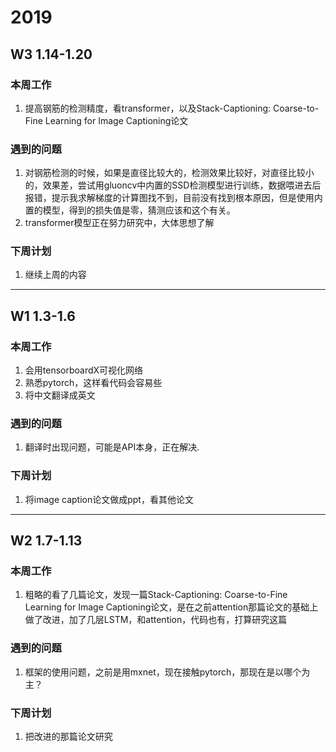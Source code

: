 # 2019

## W3 1.14-1.20

### 本周工作

<ol>
<li>提高钢筋的检测精度，看transformer，以及Stack-Captioning: Coarse-to-Fine Learning for Image Captioning论文</li>
</ol>

### 遇到的问题 

<ol>
<li>对钢筋检测的时候，如果是直径比较大的，检测效果比较好，对直径比较小的，效果差，尝试用gluoncv中内置的SSD检测模型进行训练，数据喂进去后报错，提示我求解梯度的计算图找不到，目前没有找到根本原因，但是使用内置的模型，得到的损失值是零，猜测应该和这个有关。</li>
<li>transformer模型正在努力研究中，大体思想了解</li>
</ol>

### 下周计划 

<ol>
<li>继续上周的内容</li>
</ol>



-----------------------------------------------------------------------------------------------------------------------------------------------------------

## W1 1.3-1.6
### 本周工作
<ol>
<li>会用tensorboardX可视化网络</li>
<li>熟悉pytorch，这样看代码会容易些</li>
<li>将中文翻译成英文</li>
</ol>

### 遇到的问题 
<ol>
<li>翻译时出现问题，可能是API本身，正在解决.
</li>
</ol>

### 下周计划 
<ol>
<li>将image caption论文做成ppt，看其他论文</li>
</ol>


----------------------------------------------------------------------------------------------------------------------------------------------------------

## W2 1.7-1.13

### 本周工作

<ol>
<li>粗略的看了几篇论文，发现一篇Stack-Captioning: Coarse-to-Fine Learning for Image Captioning论文，是在之前attention那篇论文的基础上做了改进，加了几层LSTM，和attention，代码也有，打算研究这篇</li>
</ol>

### 遇到的问题 

<ol>
<li>框架的使用问题，之前是用mxnet，现在接触pytorch，那现在是以哪个为主？
</li>
</ol>

### 下周计划 

<ol>
<li>把改进的那篇论文研究</li>
</ol>

